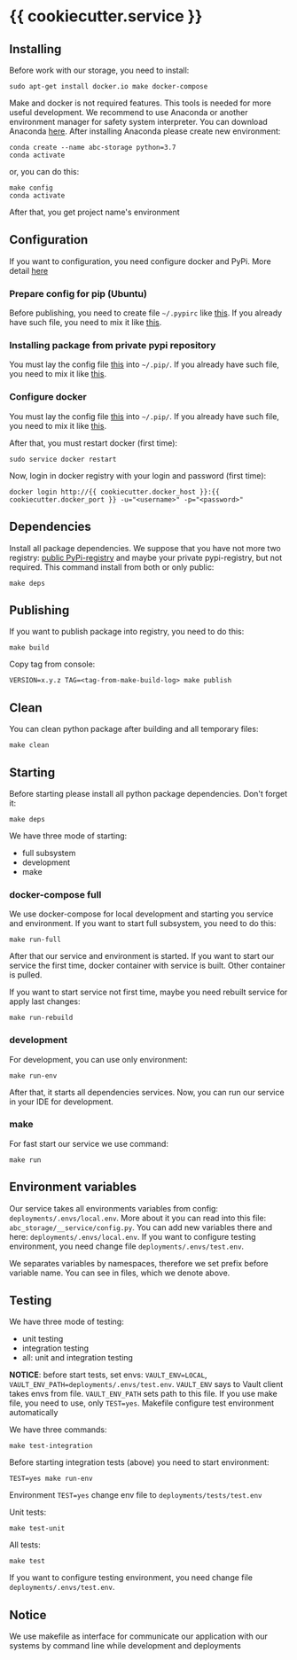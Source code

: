 # {{ cookiecutter.service }}

## Installing

Before work with our storage, you need to install:

    sudo apt-get install docker.io make docker-compose
    
Make and docker is not required features. This tools is needed for more useful development. We recommend to use Anaconda
or another environment manager for safety system interpreter. You can download Anaconda 
[here](https://www.anaconda.com/). After installing Anaconda please create new environment:

    conda create --name abc-storage python=3.7
    conda activate
    
or, you can do this:

    make config
    conda activate
    
After that, you get project name's environment
    
## Configuration

If you want to configuration, you need configure docker and PyPi. More detail [here](https://github.com/U-Company/notes/tree/master/deployments)

### Prepare config for pip (Ubuntu)

Before publishing, you need to create file `~/.pypirc` like [this](deployments/.secrets/.pypirc). If you already have 
such file, you need to mix it like [this](deployments/.secrets/.pypirc_mixed).
    
### Installing package from private pypi repository

You must lay the config file [this](deployments/.secrets/pip.conf) into `~/.pip/`. If you already have 
such file, you need to mix it like [this](deployments/.secrets/pip.conf_mixed).
                   
### Configure docker

You must lay the config file [this](deployments/.secrets/daemon.json) into `~/.pip/`. If you already have 
such file, you need to mix it like [this](deployments/.secrets/daemon.json_mixed).
    
After that, you must restart docker (first time):

    sudo service docker restart

Now, login in docker registry with your login and password (first time):

    docker login http://{{ cookiecutter.docker_host }}:{{ cookiecutter.docker_port }} -u="<username>" -p="<password>"
    
## Dependencies

Install all package dependencies. We suppose that you have not more two registry: [public PyPi-registry](https://pypi.org/project/registry/) and maybe your private pypi-registry, but not required. This command install from both or only public:

    make deps
    
## Publishing
    
If you want to publish package into registry, you need to do this:

    make build
    
Copy tag from console:

    VERSION=x.y.z TAG=<tag-from-make-build-log> make publish
    
## Clean

You can clean python package after building and all temporary files:

    make clean

## Starting

Before starting please install all python package dependencies. Don't forget it:

    make deps

We have three mode of starting:

- full subsystem
- development
- make

### docker-compose full

We use docker-compose for local development and starting you service and environment. If you want to start full 
subsystem, you need to do this:

    make run-full 
    
After that our service and environment is started. If you want to start our service the first time, docker container 
with service is built. Other container is pulled.
 
If you want to start service not first time, maybe you need rebuilt service for apply last changes:

    make run-rebuild
    
### development

For development, you can use only environment:

    make run-env
    
After that, it starts all dependencies services. Now, you can run our service in your IDE for development.    

### make 

For fast start our service we use command:

    make run 

## Environment variables

Our service takes all environments variables from config: `deployments/.envs/local.env`. More about it you can read into
this file: `abc_storage/__service/config.py`. You can add new variables there and here: `deployments/.envs/local.env`. If you want to configure testing environment, you need change file `deployments/.envs/test.env`.

We separates variables by namespaces, therefore we set prefix before variable name. You can see in files, which we 
denote above. 

## Testing

We have three mode of testing:

- unit testing
- integration testing
- all: unit and integration testing

**NOTICE**: before start tests, set envs: `VAULT_ENV=LOCAL`, `VAULT_ENV_PATH=deployments/.envs/test.env`. `VAULT_ENV` says to Vault client takes envs from file. `VAULT_ENV_PATH` sets path to this file. If you use make file, you need to use, only `TEST=yes`. Makefile configure test environment automatically

We have three commands:

    make test-integration
 
Before starting integration tests (above) you need to start environment:

    TEST=yes make run-env
    
Environment `TEST=yes` change env file to `deployments/tests/test.env`
      
Unit tests:

    make test-unit
      
All tests:

    make test

If you want to configure testing environment, you need change file `deployments/.envs/test.env`.
    
## Notice

We use makefile as interface for communicate our application with our systems by command line while development and
deployments
    
